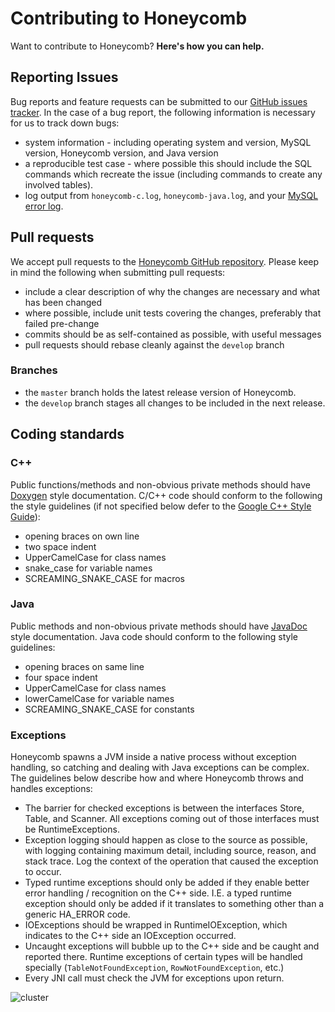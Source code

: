 # Contributing to Honeycomb

Want to contribute to Honeycomb?  **Here's how you can help.**

## Reporting Issues

Bug reports and feature requests can be submitted to our [GitHub issues tracker](https://github.com/nearinfinity/honeycomb/issues).  In the case of a bug report, the following information is necessary for us to track down bugs:

* system information - including operating system and version, MySQL version, Honeycomb version, and Java version
* a reproducible test case - where possible this should include the SQL commands which recreate the issue (including commands to create any involved tables).
* log output from `honeycomb-c.log`, `honeycomb-java.log`, and your [MySQL error log](https://dev.mysql.com/doc/refman/5.5/en/error-log.html).

## Pull requests

We accept pull requests to the [Honeycomb GitHub repository](https://github.com/nearinfinity/honeycomb).  Please keep in mind the following when submitting pull requests:

* include a clear description of why the changes are necessary and what has been changed
* where possible, include unit tests covering the changes, preferably that failed pre-change
* commits should be as self-contained as possible, with useful messages
* pull requests should rebase cleanly against the `develop` branch

### Branches

* the `master` branch holds the latest release version of Honeycomb.
* the `develop` branch stages all changes to be included in the next release.

## Coding standards

### C++

Public functions/methods and non-obvious private methods should have [Doxygen](http://www.stack.nl/~dimitri/doxygen/) style documentation.  C/C++ code should conform to the following the style guidelines (if not specified below defer to the [Google C++ Style Guide](https://google-styleguide.googlecode.com/svn/trunk/cppguide.xml)):

* opening braces on own line
* two space indent
* UpperCamelCase for class names
* snake_case for variable names
* SCREAMING_SNAKE_CASE for macros

### Java

Public methods and non-obvious private methods should have [JavaDoc](http://docs.oracle.com/javase/6/docs/technotes/guides/javadoc/) style documentation.  Java code should conform to the following style guidelines:

* opening braces on same line
* four space indent
* UpperCamelCase for class names
* lowerCamelCase for variable names
* SCREAMING_SNAKE_CASE for constants

### Exceptions

Honeycomb spawns a JVM inside a native process without exception handling, so catching and dealing with Java exceptions can be complex.  The guidelines below describe how and where Honeycomb throws and handles exceptions:

* The barrier for checked exceptions is between the interfaces Store, Table, and Scanner. All exceptions coming out of those interfaces must be RuntimeExceptions.
* Exception logging should happen as close to the source as possible, with logging containing maximum detail, including source, reason, and stack trace. Log the context of the operation that caused the exception to occur.
* Typed runtime exceptions should only be added if they enable better error handling / recognition on the C++ side. I.E. a typed runtime exception should only be added if it translates to something other than a generic HA_ERROR code.
* IOExceptions should be wrapped in RuntimeIOException, which indicates to the C++ side an IOException occurred.
* Uncaught exceptions will bubble up to the C++ side and be caught and reported there.  Runtime exceptions of certain types will be handled specially (`TableNotFoundException`, `RowNotFoundException`, etc.)
* Every JNI call must check the JVM for exceptions upon return.

![cluster](https://a248.e.akamai.net/camo.github.com/a2bbdf6d93237b2748da59d52959d3c2b748d779/687474703a2f2f696d67732e786b63642e636f6d2f636f6d6963732f626f6e64696e672e706e67)
